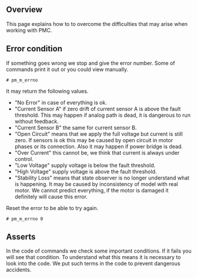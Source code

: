 ## Overview

This page explains how to to overcome the difficulties that may arise when
working with PMC.

## Error condition

If something goes wrong we stop and give the error number. Some of commands
print it out or you could view manually.

	# pm_m_errno

It may return the following values.

* "No Error" in case of everything is ok.
* "Current Sensor A" if zero drift of current sensor A is above the fault
  threshold. This may happen if analog path is dead, it is dangerous to run
  without feedback.
* "Current Sensor B" the same for current sensor B.
* "Open Circuit" means that we apply the full voltage but current is still
  zero. If sensors is ok this may be caused by open circuit in motor phases or
  its connection. Also it may happen if power bridge is dead.
* "Over Current" this cannot be, we think that current is always under control.
* "Low Voltage" supply voltage is below the fault threshold.
* "High Voltage" supply voltage is above the fault threshold.
* "Stability Loss" means that state observer is no longer understand what is
  happening. It may be caused by inconsistency of model with real motor. We
  cannot predict everything, if the motor is damaged it definitely will cause
  this error.

Reset the error to be able to try again.

	# pm_m_errno 0

## Asserts

In the code of commands we check some important conditions. If it fails you
will see that condition. To understand what this means it is necessary to look
into the code. We put such terms in the code to prevent dangerous accidents.

